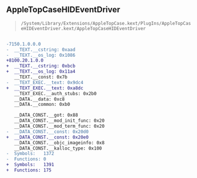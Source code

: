 ## AppleTopCaseHIDEventDriver

> `/System/Library/Extensions/AppleTopCase.kext/PlugIns/AppleTopCaseHIDEventDriver.kext/AppleTopCaseHIDEventDriver`

```diff

-7150.1.0.0.0
-  __TEXT.__cstring: 0xaad
-  __TEXT.__os_log: 0x1086
+8100.20.1.0.0
+  __TEXT.__cstring: 0xbcb
+  __TEXT.__os_log: 0x11a4
   __TEXT.__const: 0x7b
-  __TEXT_EXEC.__text: 0x9dc4
+  __TEXT_EXEC.__text: 0xa8dc
   __TEXT_EXEC.__auth_stubs: 0x2b0
   __DATA.__data: 0xc8
   __DATA.__common: 0xb0

   __DATA_CONST.__got: 0x88
   __DATA_CONST.__mod_init_func: 0x20
   __DATA_CONST.__mod_term_func: 0x20
-  __DATA_CONST.__const: 0x20d0
+  __DATA_CONST.__const: 0x20e0
   __DATA_CONST.__objc_imageinfo: 0x8
   __DATA_CONST.__kalloc_type: 0x100
-  Symbols:   1372
-  Functions: 0
+  Symbols:   1391
+  Functions: 175
 

```
